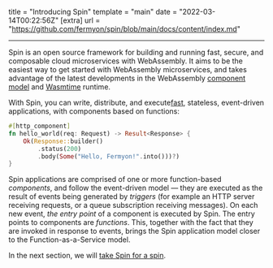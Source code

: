 title = "Introducing Spin"
template = "main"
date = "2022-03-14T00:22:56Z"
[extra]
url = "https://github.com/fermyon/spin/blob/main/docs/content/index.md"

---

Spin is an open source framework for building and running fast, secure, and
composable cloud microservices with WebAssembly. It aims to be the easiest way
to get started with WebAssembly microservices, and takes advantage of the latest
developments in the
WebAssembly [component model](https://github.com/WebAssembly/component-model)
and [Wasmtime](https://wasmtime.dev/) runtime.

With Spin, you can write, distribute, and execute[fast](https://fermyon.github.io/spin-benchmarks/criterion/reports/),
stateless, event-driven applications, with components based on functions:

```rust
#[http_component]​
fn hello_world(req: Request) -> Result<Response> {​
    Ok(Response::builder()​
        .status(200)​
        .body(Some("Hello, Fermyon!".into()))?)​
}​
```

Spin applications are comprised of one or more function-based _components_, and
follow the event-driven model — they are executed as the result of events being
generated by _triggers_ (for example an HTTP server receiving requests, or a queue
subscription receiving messages). On each new event, _the entry point_ of a
component is executed by Spin. The entry points to components are _functions_.
This, together with the fact that they are invoked in response to events, brings
the Spin application model closer to the Function-as-a-Service model.

In the next section, we will [take Spin for a spin](/quickstart).
